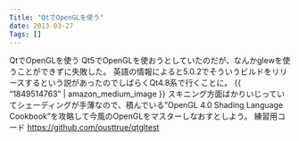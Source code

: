 ```yaml
---
Title: "QtでOpenGLを使う"
date: 2013-03-27
Tags: []
---
```


QtでOpenGLを使う
Qt5でOpenGLを使おうとしていたのだが、なんかglewを使うことができずに失敗した。
英語の情報によると5.0.2でそういうビルドをリリースするという説があったのでしばらくQt4.8系で行くことに。
{{ “1849514763” | amazon_medium_image }}
スキニング方面ばかりいじっていてシェーディングが手薄なので、積んでいる”OpenGL
4.0 Shading Language
Cookbook”を攻略して今風のOpenGLをマスターしなおすとしよう。
練習用コード
https://github.com/ousttrue/qtgltest
